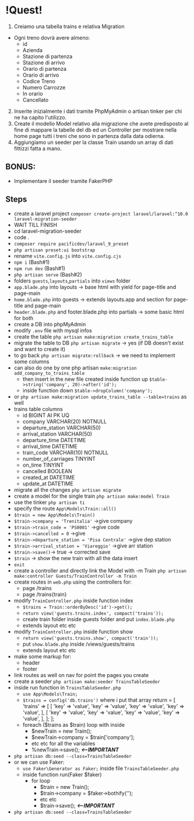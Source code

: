 # !Quest! #

1. Creiamo una tabella trains e relativa Migration
 - Ogni treno dovrà avere almeno:
    - id
    - Azienda
    - Stazione di partenza
    - Stazione di arrivo
    - Orario di partenza
    - Orario di arrivo
    - Codice Treno
    - Numero Carrozze
    - In orario
    - Cancellato

2. Inserite inizialmente i dati tramite PhpMyAdmin o artisan tinker per chi ne ha capito l'utilizzo.
3. Create il modello Model relativo alla migrazione che avete predisposto al fine di mappare la tabelle del db ed un Controller per mostrare nella home page tutti i treni che sono in partenza dalla data odierna.
4. Aggiungiamo un seeder per la classe Train usando un array di dati fittizzi fatta a mano.

## BONUS: ##
- Implementare il seeder tramite FakerPHP

## Steps ##

- create a laravel project `composer create-project laravel/laravel:^10.0 laravel-migration-seeder`
- WAIT TILL FINISH
- cd laravel-migration-seeder
- code .
- `composer require pacificdev/laravel_9_preset`
- `php artisan preset:ui bootstrap`
- rename `vite.config.js` into `vite.config.cjs`
- `npm i` (Bash#1)
- `npm run dev` (Bash#1)
- `php artisan serve` (Bash#2)
- folders `guests`,`layouts`,`partials` into `views` folder
- `app.blade.php` into layouts -> base html with yield for page-title and page-main
- `home.blade.php` into guests -> extends layouts.app and section for page-title and page-main
- `header.blade.php` and footer.blade.php into partials -> some basic html for both
- create a DB into phpMyAdmin
- modify `.env` file with mysql infos
- create the table `php artisan make:migration create_trains_table`
- migrate the table to DB `php artisan migrate` -> yes (if DB doesn't exist and want to create it)
- to go back `php artisan migrate:rollback` -> we need to implement some columns
- can also do one by one php artisan `make:migration add_company_to_trains_table`
    - then insert in the new file created inside function up `$table->string('company', 20)->after('id');`
    - inside function down `$table->dropColumn('company');`
- or `php artisan make:migration update_trains_table --table=trains` as well
- trains table columns
    - id BIGINT AI PK UQ
    - company VARCHAR(20) NOTNULL
    - departure_station VARCHAR(50)
    - arrival_station VARCHAR(50)
    - departure_time DATETIME
    - arrival_time DATETIME
    - train_code VARCHAR(10) NOTNULL
    - number_of_carriages TINYINT
    - on_time TINYINT
    - cancelled BOOLEAN
    - created_at DATETIME
    - update_at DATETIME
- migrate all the changes `php artisan migrate`
- create a model for the single train `php artisan make:model Train`
- use the tinker `php artisan ti`
- specify the route `App\Models\Train::all()`
- `$train = new App\Models\Train()`
- `$train->company = 'Trenitalia'` ->give company
- `$train->train_code = 'PS0001'` ->give code
- `$train->cancelled = 0` ->give
- `$train->departure_station = 'Pisa Centrale'` ->give dep station
- `$train->arrival_station = 'Viareggio'` ->give arr station
- `$train->save()`-> true -> corrected save
- `$train` -> show the new train with all the data insert
- `exit`
- create a controller and directly link the Model with -m Train `php artisan make:controller Guests/TrainController -m Train`
- create routes in `web.php` using the controllers for:
    - page /trains
    - page /trains{train}
- modify `TrainController.php` inside function index
    - `$trains = Train::orderByDesc('id')->get();`
    - `return view('guests.trains.index', compact('trains'));`
    - create train folder inside guests folder and put `index.blade.php`
    - extends layout etc etc
- modify `TrainController.php` inside function show
    - `return view('guests.trains.show', compact('train'));`
    - put `show.blade.php` inside /views/guests/trains
    - extends layout etc etc
- make some markup for:
    - header
    - footer
- link routes as well on nav for point the pages you create
- create a seeder `php artisan make:seeder TrainsTableSeeder`
- inside run function in `TrainsTableSeeder.php`
    - `use App\Models\Train;`
    - `$trains = config('db.trains')` where i put that array
    return = 
    [   
        'trains' =>
        [
            [
                'key' => 'value',
                'key' => 'value',
                'key' => 'value',
                'key' => 'value',
            ],
            [
                'key' => 'value',
                'key' => 'value',
                'key' => 'value',
                'key' => 'value',
            ],
        ];
    ];
    - foreach ($trains as $train) loop with inside
        - $newTrain = new Train();
        - $newTrain->company = $train['company'];
        - etc etc for all the variables
        - %newTrain->save(); ***<--IMPORTANT***
- `php artisan db:seed --class=TrainsTableSeeder`
- or we can use Faker:
    - `use Faker\Generator as Faker;` inside file `TrainsTableSeeder.php`
    - inside function run(Faker $faker)
        - for loop
            - $train = new Train();
            - $train->company = $faker->bothify('');
            - etc etc
            - $train->save(); ***<--IMPORTANT***
- `php artisan db:seed --class=TrainsTableSeeder`